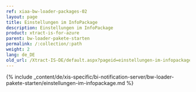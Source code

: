 ```yaml
---
ref: xiaa-bw-loader-packages-02
layout: page
title: Einstellungen im InfoPackage
description: Einstellungen im InfoPackage
product: xtract-is-for-azure
parent: bw-loader-pakete-starten
permalink: /:collection/:path
weight: 2
lang: de_DE
old_url: /Xtract-IS-DE/default.aspx?pageid=einstellungen-im-infopackage
---
```

{% include _content/de/xis-specific/bi-notification-server/bw-loader-pakete-starten/einstellungen-im-infopackage.md %}

